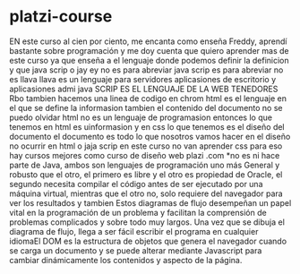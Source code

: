 # platzi-course
 EN este curso  al cien por ciento, me encanta como enseña Freddy​, aprendí bastante sobre programación y me doy cuenta que quiero aprender mas de este curso ya que enseña a el lenguaje donde podemos definir la definicion y que java scrip o jay ey no es para abreviar java scrip es para abreviar no es llava llava es un lenguaje para servidores aplicasiones de escritorio y aplicasiones admi java SCRIP ES EL LENGUAJE DE LA WEB TENEDORES Rbo tambien hacemos una linea de codigo en chrom
   html es el lenguaje en el que se define la informasion tambien el contenido del documento no se puedo olvidar html no es un lenguaje de programasion entonces lo que tenemos en html es uinformasion y en css lo que tenemos es el diseño del documento el documento es todo lo que nosotros vamos hacer en el diseño no ocurrir en html o jaja scrip en este curso no van aprender css para eso hay cursos mejores como curso de diseño web plazi .com *no es ni hace parte de Java, ambos son lenguajes de programación uno más General y robusto que el otro, el primero es libre y el otro es propiedad de Oracle, el segundo necesita compilar el código antes de ser ejecutado por una máquina virtual, mientras que el otro no, solo requiere del navegador para ver los resultados y tambien Estos diagramas de flujo desempeñan un papel vital en la programación de un problema y facilitan la comprensión de problemas complicados y sobre todo muy largos. Una vez que se dibuja el diagrama de flujo, llega a ser fácil escribir el programa en cualquier idiomaEl DOM es la estructura de objetos que genera el navegador cuando se carga un documento y se puede alterar mediante Javascript para cambiar dinámicamente los contenidos y aspecto de la página.
